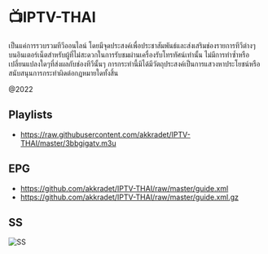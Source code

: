 # 📺IPTV-THAI

เป็นแค่การรวบรวมทีวีออนไลน์ โดยมีจุดประสงค์เพื่อประชาสัมพันธ์และส่งเสริมช่องรายการทีวีต่างๆ บนอินเตอร์เน็ตสำหรับผู้ที่ไม่สะดวกในการรับชมผ่านเครื่องรับโทรทัศน์เท่านั้น 
ไม่มีการทำซ้ำหรือเปลี่ยนแปลงใดๆที่ส่งผลกับช่องทีวีนั้นๆ การกระทำนี้มิได้มีวัตถุประสงค์เป็นการแสวงหาประโยชน์หรือสนับสนุนการกระทำผิดต่อกฎหมายใดทั้งสิ้น

@2022

## Playlists

- https://raw.githubusercontent.com/akkradet/IPTV-THAI/master/3bbgigatv.m3u

## EPG

- https://github.com/akkradet/IPTV-THAI/raw/master/guide.xml
- https://github.com/akkradet/IPTV-THAI/raw/master/guide.xml.gz

## SS

![SS](./photo_2022-05-27_16-58-52.jpg)
